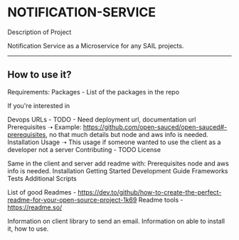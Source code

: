 # NOTIFICATION-SERVICE
Description of Project

Notification Service as a Microservice for any SAIL projects.

----

## How to use it?


Requirements:
Packages - List of the packages in the repo


If you're interested in 

Devops URLs - TODO - Need deployment url, documentation url
Prerequisites ➝  Example: https://github.com/open-sauced/open-sauced#-prerequisites, no that much details but node and aws info is needed.
Installation
Usage ➝ This usage if someone wanted to use the client as a developer not a server
Contributing - TODO
License

Same in the client and server add readme with:
Prerequisites 
node and aws info is needed.
Installation
Getting Started
Development Guide
Frameworks
Tests
Additional Scripts

List of good Readmes - https://dev.to/github/how-to-create-the-perfect-readme-for-your-open-source-project-1k69
Readme tools - https://readme.so/

Information on client library to send an email. 
Information on able to install it, how to use.
